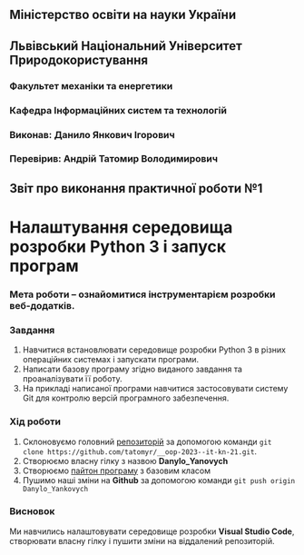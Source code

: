 ## Міністерство освіти на науки України
## Львівський Національний Університет Природокористування
### Факультет механіки та енергетики
### Кафедра Інформаційних систем та технологій

### Виконав: Данило Янкович Ігорович
### Перевірив: Андрій Татомир Володимирович

## Звіт про виконання практичної роботи №1
# Налаштування середовища розробки Python 3 і запуск програм

### Мета роботи – ознайомитися інструментарієм розробки веб-додатків.

### Завдання

1.    Навчитися встановлювати середовище розробки Python 3 в різних операційних системах і запускати програми.
2.    Написати базову програму згідно виданого завдання та проаналізувати її роботу.
3.    На прикладі написаної програми навчитися застосовувати систему Git для контролю версій програмного забезпечення.

### Хід роботи

1.    Склоновуємо головний [репозиторій](https://github.com/tatomyr/__oop-2023--it-kn-21) за допомогою команди `git clone https://github.com/tatomyr/__oop-2023--it-kn-21.git`.
2.    Створюємо власну гілку з назвою **Danylo_Yanovych**
3.    Створюємо [пайтон програму](./Lab-1.py) з базовим класом
4.    Пушимо наші зміни на **Github** за допомогою команди `git push origin Danylo_Yankovych`

### Висновок

Ми навчились налаштовувати середовище розробки **Visual Studio Code**, створювати власну гілку і пушити зміни на віддалений репозиторій.